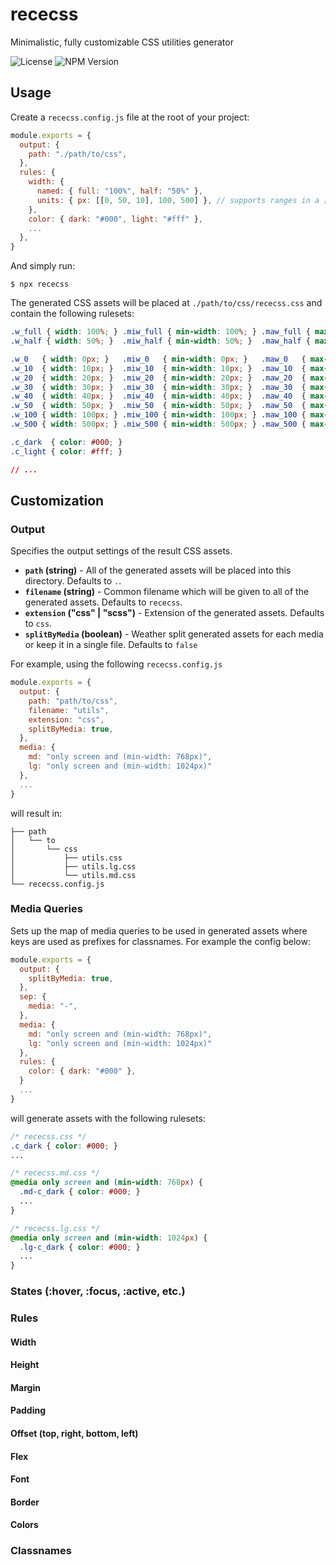 # rececss

Minimalistic, fully customizable CSS utilities generator

![License](https://img.shields.io/npm/l/rececss)
![NPM Version](https://img.shields.io/npm/v/rececss)

## Usage

Create a `rececss.config.js` file at the root of your project:

```javascript
module.exports = {
  output: {
    path: "./path/to/css",
  },
  rules: {
    width: {
      named: { full: "100%", half: "50%" },
      units: { px: [[0, 50, 10], 100, 500] }, // supports ranges in a [start, stop, step] form
    },
    color: { dark: "#000", light: "#fff" },
    ...
  },
}
```

And simply run:

```console
$ npx rececss
```

The generated CSS assets will be placed at `./path/to/css/rececss.css` and contain the following rulesets:

```css
.w_full { width: 100%; } .miw_full { min-width: 100%; } .maw_full { max-width: 100%; }
.w_half { width: 50%; }  .miw_half { min-width: 50%; }  .maw_half { max-width: 50%; }

.w_0   { width: 0px; }   .miw_0   { min-width: 0px; }   .maw_0   { max-width: 0px; }
.w_10  { width: 10px; }  .miw_10  { min-width: 10px; }  .maw_10  { max-width: 10px; }
.w_20  { width: 20px; }  .miw_20  { min-width: 20px; }  .maw_20  { max-width: 20px; }
.w_30  { width: 30px; }  .miw_30  { min-width: 30px; }  .maw_30  { max-width: 30px; }
.w_40  { width: 40px; }  .miw_40  { min-width: 40px; }  .maw_40  { max-width: 40px; }
.w_50  { width: 50px; }  .miw_50  { min-width: 50px; }  .maw_50  { max-width: 50px; }
.w_100 { width: 100px; } .miw_100 { min-width: 100px; } .maw_100 { max-width: 100px; }
.w_500 { width: 500px; } .miw_500 { min-width: 500px; } .maw_500 { max-width: 500px; }

.c_dark  { color: #000; }
.c_light { color: #fff; }

// ... 

```

## Customization

### Output
Specifies the output settings of the result CSS assets.
- **`path` (string)** - All of the generated assets will be placed into this directory. Defaults to `.`.
- **`filename` (string)** - Common filename which will be given to all of the generated assets. Defaults to `rececss`.
- **`extension` ("css" | "scss")** - Extension of the generated assets. Defaults to `css`.
- **`splitByMedia` (boolean)** - Weather split generated assets for each media or keep it in a single file. Defaults to `false`


For example, using the following `rececss.config.js` 

```javascript
module.exports = {
  output: {
    path: "path/to/css",
    filename: "utils",
    extension: "css",
    splitByMedia: true,
  },
  media: {
    md: "only screen and (min-width: 768px)",
    lg: "only screen and (min-width: 1024px)"
  },
  ...
}
```

will result in:

```console
├── path
│   └── to
│       └── css
│           ├── utils.css
│           ├── utils.lg.css
│           └── utils.md.css
└── rececss.config.js
```

### Media Queries
Sets up the map of media queries to be used in generated assets where keys are used as prefixes for classnames. For example the config below:

```javascript
module.exports = {
  output: {
    splitByMedia: true,
  },
  sep: {
    media: "-",
  },
  media: {
    md: "only screen and (min-width: 768px)",
    lg: "only screen and (min-width: 1024px)"
  },
  rules: {
    color: { dark: "#000" },
  }
  ...
}
```

will generate assets with the following rulesets: 

```css rececss
/* rececss.css */
.c_dark { color: #000; }
...
```

```css
/* rececss.md.css */
@media only screen and (min-width: 768px) {
  .md-c_dark { color: #000; }
  ...
}
```

```css
/* rececss.lg.css */
@media only screen and (min-width: 1024px) {
  .lg-c_dark { color: #000; }
  ...
}
```

### States (:hover, :focus, :active, etc.)

### Rules
#### Width
#### Height
#### Margin
#### Padding
#### Offset (top, right, bottom, left)
#### Flex
#### Font
#### Border
#### Colors

### Classnames
